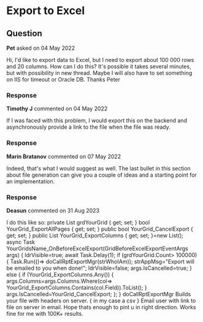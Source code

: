 # Export to Excel

## Question

**Pet** asked on 04 May 2022

Hi, I'd like to export data to Excel, but I need to export about 100 000 rows and 20 columns. How can I do this? It's possible it takes several minutes, but with possibility in new thread. Maybe I will also have to set something on IIS for timeout or Oracle DB. Thanks Peter

### Response

**Timothy J** commented on 04 May 2022

If I was faced with this problem, I would export this on the backend and asynchronously provide a link to the file when the file was ready.

### Response

**Marin Bratanov** commented on 07 May 2022

Indeed, that's what I would suggest as well. The last bullet in this section about file generation can give you a couple of ideas and a starting point for an implementation.

### Response

**Deasun** commented on 31 Aug 2023

I do this like so: private List<rtpRptsResults> grdYourGrid { get; set; } bool YourGrid_ExportAllPages { get; set; } public bool YourGrid_CancelExport { get; set; } public List<string> YourGrid_ExportColumns { get; set; }=new List<string>(); async Task YourGridsName_OnBeforeExcelExport(GridBeforeExcelExportEventArgs args) { ldrVisible=true; await Task.Delay(1); if (grdYourGrid.Count> 100000) { Task.Run(()=> doCallRptExportMgr(strWhoIAm)); strAppMsg="Export will be emailed to you when done!"; ldrVisible=false; args.IsCancelled=true; } else { if (YourGrid_ExportColumns.Any()) { args.Columns=args.Columns.Where(col=> YourGrid_ExportColumns.Contains(col.Field)).ToList(); } args.IsCancelled=YourGrid_CancelExport; }; } doCallRptExportMgr Builds your file with headers on server. { in my case a csv } Email user with link to file on server in email. Hope thats enough to pint u in right direction. Works fine for me with 100K+ results.
